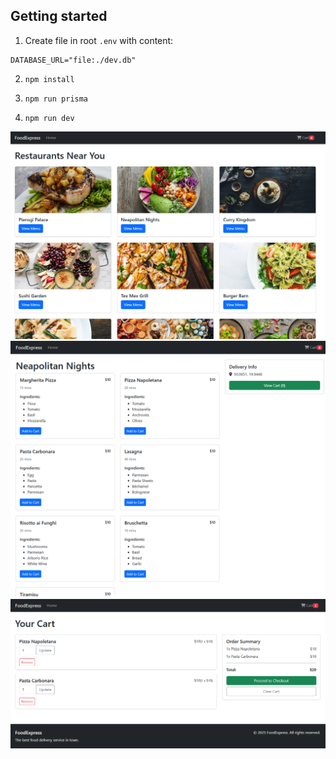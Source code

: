 ## Getting started
1. Create file in root `.env` with content:
```
DATABASE_URL="file:./dev.db"
```

2. ```npm install```

3. ```npm run prisma```

4. ```npm run dev```

![1.png](demo/1.png)
![2.png](demo/2.png)
![3.png](demo/3.png)
